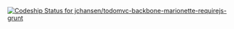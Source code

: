 [ ![Codeship Status for jchansen/todomvc-backbone-marionette-requirejs-grunt](https://www.codeship.io/projects/bc000f00-7255-0131-a062-7e2610a9ea18/status?branch=master)](https://www.codeship.io/projects/13637)